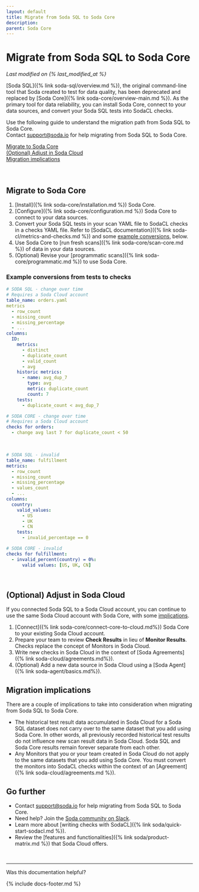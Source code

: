 ```yaml
---
layout: default
title: Migrate from Soda SQL to Soda Core
description: 
parent: Soda Core
---
```


# Migrate from Soda SQL to Soda Core 
<!--Linked to UI, access Shlink-->
*Last modified on {% last_modified_at %}*

[Soda SQL]({% link soda-sql/overview.md %}), the original command-line tool that Soda created to test for data quality, has been deprecated and replaced by [Soda Core]({% link soda-core/overview-main.md %}). As the primary tool for data reliability, you can install Soda Core, connect to your data sources, and convert your Soda SQL tests into SodaCL checks. 

Use the following guide to understand the migration path from Soda SQL to Soda Core. <br />Contact <a href="mailto:support@soda.io">support@soda.io</a> for help migrating from Soda SQL to Soda Core. 

[Migrate to Soda Core](#migrate-to-soda-core)<br />
[(Optional) Adjust in Soda Cloud](#optional-adjust-in-soda-cloud)<br />
[Migration implications](#migration-implications)<br />
<br />
<br />

## Migrate to Soda Core

1. [Install]({% link soda-core/installation.md %}) Soda Core.
2. [Configure]({% link soda-core/configuration.md %}) Soda Core to connect to your data sources.
3. Convert your Soda SQL tests in your scan YAML file to SodaCL checks in a checks YAML file. Refer to [SodaCL documentation]({% link soda-cl/metrics-and-checks.md %}) and some [example conversions](#example-conversions-from-tests-to-checks), below.<br />
4. Use Soda Core to [run fresh scans]({% link soda-core/scan-core.md %}) of data in your data sources.
5. (Optional) Revise your [programmatic scans]({% link soda-core/programmatic.md %}) to use Soda Core.

### Example conversions from tests to checks

```yaml
# SODA SQL - change over time
# Requires a Soda Cloud account
table_name: orders.yaml
metrics
  - row_count
  - missing_count
  - missing_percentage
  - ...
columns:
  ID:
    metrics:
      - distinct
      - duplicate_count
      - valid_count
      - avg
    historic metrics:
      - name: avg_dup_7
        type: avg
        metric: duplicate_count
        count: 7
    tests:
      - duplicate_count < avg_dup_7

# SODA CORE - change over time
# Requires a Soda Cloud account
checks for orders:
  - change avg last 7 for duplicate_count < 50
```

<br />

```yaml
# SODA SQL - invalid
table_name: fulfillment
metrics:
  - row_count
  - missing_count
  - missing_percentage
  - values_count
  - ...
columns:
  country:
    valid_values:
      - US
      - UK
      - CN
    tests:
      - invalid_percentage == 0

# SODA CORE - invalid
checks for fulfillment:
  - invalid_percent(country) = 0%:
      valid values: [US, UK, CN]
```

<br />


## (Optional) Adjust in Soda Cloud

If you connected Soda SQL to a Soda Cloud account, you can continue to use the same Soda Cloud account with Soda Core, with some [implications](#migration-implications).

1. [Connect]({% link soda-core/connect-core-to-cloud.md%}) Soda Core to your existing Soda Cloud account.
2. Prepare your team to review **Check Results** in lieu of **Monitor Results**. Checks replace the concept of Monitors in Soda Cloud. 
3. Write new checks in Soda Cloud in the context of [Soda Agreements]({% link soda-cloud/agreements.md%}).
4. (Optional) Add a new data source in Soda Cloud using a [Soda Agent]({% link soda-agent/basics.md%}).

## Migration implications

There are a couple of implications to take into consideration when migrating from Soda SQL to Soda Core.
* The historical test result data accumulated in Soda Cloud for a Soda SQL dataset does not carry over to the same dataset that you add using Soda Core. In other words, all previously recorded historical test results do not influence new scan result data in Soda Cloud. Soda SQL and Soda Core results remain forever separate from each other.
* Any Monitors that you or your team created in Soda Cloud do not apply to the same datasets that you add using Soda Core. You must convert the monitors into SodaCL checks within the context of an [Agreement]({% link soda-cloud/agreements.md %}). 



## Go further

* Contact <a href="mailto:support@soda.io">support@soda.io</a> for help migrating from Soda SQL to Soda Core.
* Need help? Join the <a href="https://community.soda.io/slack" target="_blank"> Soda community on Slack</a>.
* Learn more about [writing checks with SodaCL]({% link soda/quick-start-sodacl.md %}).
* Review the [features and functionalities]({% link soda/product-matrix.md %}) that Soda Cloud offers.
<br />

---

Was this documentation helpful?

<!-- LikeBtn.com BEGIN -->
<span class="likebtn-wrapper" data-theme="tick" data-i18n_like="Yes" data-ef_voting="grow" data-show_dislike_label="true" data-counter_zero_show="true" data-i18n_dislike="No"></span>
<script>(function(d,e,s){if(d.getElementById("likebtn_wjs"))return;a=d.createElement(e);m=d.getElementsByTagName(e)[0];a.async=1;a.id="likebtn_wjs";a.src=s;m.parentNode.insertBefore(a, m)})(document,"script","//w.likebtn.com/js/w/widget.js");</script>
<!-- LikeBtn.com END -->

{% include docs-footer.md %}